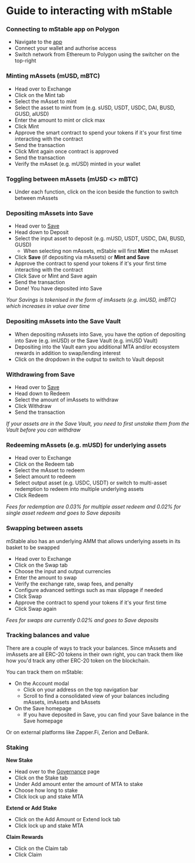 # Guide to interacting with mStable

### Connecting to mStable app on Polygon

* Navigate to the [app](https://app.mstable.org/)
* Connect your wallet and authorise access
* Switch network from Ethereum to Polygon using the switcher on the top-right

### Minting mAssets \(mUSD, mBTC\)

* Head over to Exchange
* Click on the Mint tab
* Select the mAsset to mint
* Select the asset to mint from \(e.g. sUSD, USDT, USDC, DAI, BUSD, GUSD, alUSD\)
* Enter the amount to mint or click max
* Click Mint
* Approve the smart contract to spend your tokens if it's your first time interacting with the contract
* Send the transaction
* Click Mint again once contract is approved
* Send the transaction
* Verify the mAsset \(e.g. mUSD\) minted in your wallet

### Toggling between mAssets \(mUSD &lt;&gt; mBTC\)

* Under each function, click on the icon beside the function to switch between mAssets

### Depositing mAssets into Save

* Head over to [Save](https://app.mstable.org/#/musd/save)
* Head down to Deposit
* Select the input asset to deposit \(e.g. mUSD, USDT, USDC, DAI, BUSD, GUSD\)
  * When selecting non mAssets, mStable will first **Mint** the mAsset
* Click **Save** \(if depositing via mAssets\) or **Mint and Save**
* Approve the contract to spend your tokens if it's your first time interacting with the contract
* Click Save or Mint and Save again
* Send the transaction
* Done! You have deposited into Save

_Your Savings is tokenised in the form of imAssets \(e.g. imUSD, imBTC\) which increases in value over time_

### Depositing mAssets into the Save Vault

* When depositing mAssets into Save, you have the option of depositing into Save \(e.g. imUSD\) or the Save Vault \(e.g. imUSD Vault\)
* Depositing into the Vault earn you additional MTA and/or ecosystem rewards in addition to swap/lending interest
* Click on the dropdown in the output to switch to Vault deposit

### Withdrawing from Save

* Head over to [Save](https://app.mstable.org/#/musd/save)
* Head down to Redeem
* Select the amount of imAssets to withdraw
* Click Withdraw
* Send the transaction

_If your assets are in the Save Vault, you need to first unstake them from the Vault before you can withdraw_

### Redeeming mAssets \(e.g. mUSD\) for underlying assets

* Head over to Exchange
* Click on the Redeem tab
* Select the mAsset to redeem
* Select amount to redeem
* Select output asset \(e.g. USDC, USDT\) or switch to multi-asset redemption to redeem into multiple underlying assets
* Click Redeem

_Fees for redemption are 0.03% for multiple asset redeem and 0.02% for single asset redeem and goes to Save deposits_

### Swapping between assets

mStable also has an underlying AMM that allows underlying assets in its basket to be swapped

* Head over to Exchange
* Click on the Swap tab
* Choose the input and output currencies
* Enter the amount to swap
* Verify the exchange rate, swap fees, and penalty
* Configure advanced settings such as max slippage if needed
* Click Swap
* Approve the contract to spend your tokens if it's your first time
* Click Swap again

_Fees for swaps are currently 0.02% and goes to Save deposits_

### Tracking balances and value

There are a couple of ways to track your balances. Since mAssets and imAssets are all ERC-20 tokens in their own right, you can track them like how you'd track any other ERC-20 token on the blockchain.

You can track them on mStable:

* On the Account modal
  * Click on your address on the top navigation bar
  * Scroll to find a consolidated view of your balances including mAssets, imAssets and bAssets
* On the Save homepage
  * If you have deposited in Save, you can find your Save balance in the Save homepage

Or on external platforms like Zapper.Fi, Zerion and DeBank.

### Staking

**New Stake**

* Head over to the [Governance](https://governance.mstable.org/#/govern) page
* Click on the Stake tab
* Under Add amount enter the amount of MTA to stake
* Choose how long to stake
* Click lock up and stake MTA

**Extend or Add Stake**

* Click on the Add Amount or Extend lock tab
* Click lock up and stake MTA

**Claim Rewards**

* Click on the Claim tab
* Click Claim

